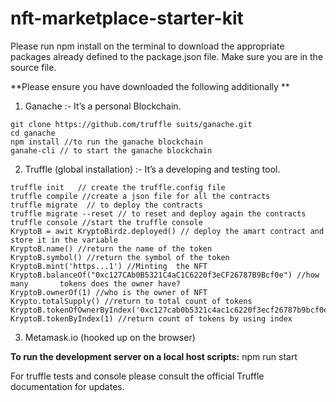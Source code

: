 # nft-marketplace-starter-kit
Please run npm install on the terminal to download the appropriate packages already defined to the package.json file. 
Make sure you are in the source file. 

**Please ensure you have downloaded the following additionally **

1. Ganache :- It’s a personal Blockchain.
```shell
git clone https://github.com/truffle suits/ganache.git
cd ganache
npm install //to run the ganache blockchain
ganahe-cli // to start the ganache blockchain
```

2. Truffle (global installation) :- It’s a developing and testing tool.
```shell
truffle init   // create the truffle.config file
truffle compile //create a json file for all the contracts
truffle migrate  // to deploy the contracts 
truffle migrate --reset // to reset and deploy again the contracts
truffle console //start the truffle console
KryptoB = awit KryptoBirdz.deployed() // deploy the amart contract and store it in the variable
KryptoB.name() //return the name of the token
KryptoB.symbol() //return the symbol of the token
KryptoB.mint('https...1') //Minting  the NFT
KryptoB.balanceOf("0xc127CAb0B5321C4aC1C6220f3eCF26787B9Bcf0e") //how many       tokens does the owner have?
KryptoB.ownerOf(1) //who is the owner of NFT
Krypto.totalSupply() //return to total count of tokens
KryptoB.tokenOfOwnerByIndex('0xc127cab0b5321c4ac1c6220f3ecf26787b9bcf0e',1)
KryptoB.tokenByIndex(1) //return count of tokens by using index

```
3. Metamask.io (hooked up on the browser)

**To run the development server on a local host scripts:** npm run start

For truffle tests and console please consult the official Truffle documentation for updates.





